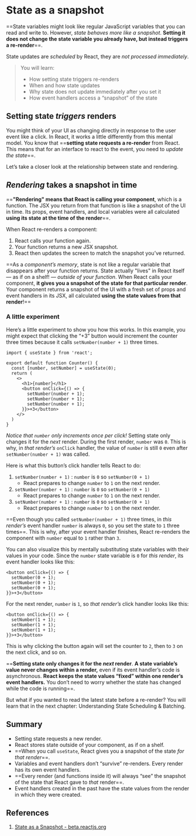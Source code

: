 # State as a snapshot

==State variables might look like regular JavaScript variables that you can read and write to. However, _state behaves more like a snapshot_. **Setting it does not change the state variable you already have, but instead triggers a re-render**==.

State updates are _scheduled_ by React, they are _not processed immediately_.

>You will learn:
>
>- How setting state triggers re-renders
>- When and how state updates
>- Why state does not update immediately after you set it
>- How event handlers access a “snapshot” of the state

## Setting state _triggers_ renders 

You might think of your UI as changing directly in response to the user event like a click. In React, it works a little differently from this mental model. You know that ==**setting state requests a re-render** from React. This means that for an interface to react to the event, you need to *update the state*==.

Let’s take a closer look at the relationship between state and rendering.

## _Rendering_ takes a snapshot in time 

==**"Rendering" means that React is calling your component**, which is a function. The JSX you return from that function is like a snapshot of the UI in time. Its props, event handlers, and local variables were all calculated **using its state at the time of the render**==.

When React re-renders a component:

1. React calls your function again.
2. Your function returns a new JSX snapshot.
3. React then updates the screen to match the snapshot you’ve returned.

==As a _component’s memory_, state is not like a regular variable that disappears after your function returns. State actually "lives" in React itself — as if on a shelf! — _outside of your function_. When React calls your component, **it gives you a snapshot of the state for that particular render**. Your component returns a snapshot of the UI with a fresh set of props and event handlers in its JSX, all calculated **using the state values from that render**!==

### A little experiment

Here’s a little experiment to show you how this works. In this example, you might expect that clicking the “+3” button would increment the counter three times because it calls `setNumber(number + 1)` three times.

```react
import { useState } from 'react';

export default function Counter() {
  const [number, setNumber] = useState(0);
  return (
    <>
      <h1>{number}</h1>
      <button onClick={() => {
        setNumber(number + 1);
        setNumber(number + 1);
        setNumber(number + 1);
      }}>+3</button>
    </>
  )
}
```

_Notice that `number` only increments once per click!_ Setting state only changes it for the _next_ render. During the first render, `number` was `0`. This is why, in *that render’s* `onClick` handler, the value of `number` is still `0` even after `setNumber(number + 1)` was called.

Here is what this button’s click handler tells React to do:

1. `setNumber(number + 1)` : `number` is `0` so `setNumber(0 + 1)`
   - React prepares to change `number` to `1` on the next render.
2. `setNumber(number + 1)` : `number` is `0` so `setNumber(0 + 1)` 
   - React prepares to change `number` to `1` on the next render.
3. `setNumber(number + 1)` : `number` is `0` so `setNumber(0 + 1)` 
   - React prepares to change `number` to `1` on the next render.

==Even though you called `setNumber(number + 1)` three times, in *this render’s* event handler `number` is always `0`, so you set the state to `1` three times==. This is why, after your event handler finishes, React re-renders the component with `number` equal to `1` rather than `3`.

You can also visualize this by mentally substituting state variables with their values in your code. Since the `number` state variable is `0` for *this render*, its event handler looks like this:

```react
<button onClick={() => {
  setNumber(0 + 1);
  setNumber(0 + 1);
  setNumber(0 + 1);
}}>+3</button>
```

For the next render, `number` is `1`, so *that render’s* click handler looks like this:

```react
<button onClick={() => {
  setNumber(1 + 1);
  setNumber(1 + 1);
  setNumber(1 + 1);
}}>+3</button>
```

This is why clicking the button again will set the counter to `2`, then to `3` on the next click, and so on. 

==**Setting state only changes it for the _next_ render**. **A state variable’s value never changes within a render,** even if its event handler’s code is asynchronous. **React keeps the state values “fixed” within one render’s event handlers.** You don’t need to worry whether the state has changed while the code is running==.

But what if you wanted to read the latest state before a re-render? You will learn that in the next chapter: Understanding State Scheduling & Batching.

## Summary

- Setting state requests a new render.
- React stores state outside of your component, as if on a shelf.
- ==When you call `useState`, React gives you a snapshot of the state _for that render_==.
- Variables and event handlers don’t “survive” re-renders. Every render has its own event handlers.
- ==Every render (and functions inside it) will always “see” the snapshot of the state that React gave to *that* render==.
- Event handlers created in the past have the state values from the render in which they were created.

## References

1. [State as a Snapshot - beta.reactjs.org](https://beta.reactjs.org/learn/state-as-a-snapshot)